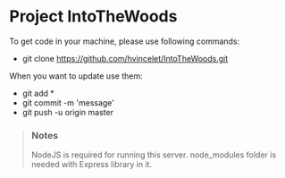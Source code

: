# Project IntoTheWoods
To get code in your machine, please use following commands:
 * git clone https://github.com/hvincelet/IntoTheWoods.git

When you want to update use them:
 * git add *
 * git commit -m 'message'
 * git push -u origin master

> ### Notes
> NodeJS is required for running this server.
> node_modules folder is needed with Express library in it.
